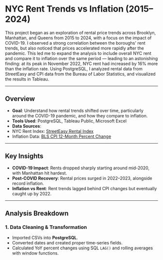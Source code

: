 # NYC Rent Trends vs Inflation (2015–2024)

This project began as an exploration of rental price trends across Brooklyn, Manhattan, and Queens from 2015 to 2024, with a focus on the impact of COVID-19. I observed a strong correlation between the boroughs' rent trends, but also noticed that prices accelerated more rapidly after the pandemic. This led me to expand the analysis to include overall NYC rent and compare it to inflation over the same period — leading to an astonishing finding: at its peak in November 2022, NYC rent had increased by 16% more than the inflation rate. Using PostgreSQL, I analyzed rental data from StreetEasy and CPI data from the Bureau of Labor Statistics, and visualized the results in Tableau.

---

##  Overview

-  **Goal**: Understand how rental trends shifted over time, particularly around the COVID-19 pandemic, and how they compare to inflation.
-  **Tools Used**: PostgreSQL, Tableau Public, Microsoft Excel
-  **Data Sources**:
  - NYC Rent Index: [StreetEasy Rental Index](https://streeteasy.com/blog/data-dashboard/)
  - Inflation Data: [BLS CPI 12-Month Percent Change](https://www.bls.gov/)

---

##  Key Insights

- **COVID-19 Impact**: Rents dropped sharply starting around mid-2020, with Manhattan hit hardest.
- **Post-COVID Recovery**: Rental prices surged in 2022–2023, alongside record inflation.
- **Inflation vs Rent**: Rent trends lagged behind CPI changes but eventually caught up by 2022.

---

##  Analysis Breakdown

### 1. **Data Cleaning & Transformation**
- Imported CSVs into **PostgreSQL**.
- Converted dates and created proper time-series fields.
- Calculated YoY percent changes using SQL `LAG()` and rolling averages with window functions.

